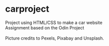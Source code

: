 # carproject
Project using HTML/CSS to make a car website
<br>Assignment based on the Odin Project</br>
<br>Picture credits to Pexels, Pixabay and Unsplash.</br>
